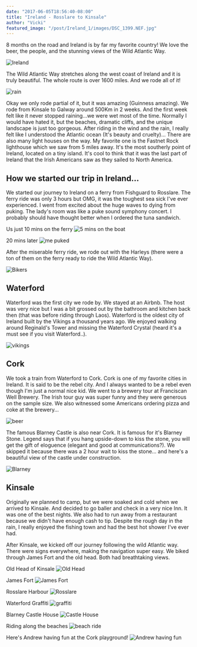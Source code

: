 ```yaml
---
date: "2017-06-05T18:56:40-08:00"
title: "Ireland - Rosslare to Kinsale"
author: "Vicki"
featured_image: "/post/Ireland_1/images/DSC_1399.NEF.jpg"
---
```


8 months on the road and Ireland is by far my favorite country! We love the beer, the people, and the stunning views of the Wild Atlantic Way. <!--more-->

![Ireland](images/Ireland.png)

The Wild Atlantic Way stretches along the west coast of Ireland and it is truly beautiful. The whole route is over 1600 miles. And we rode all of it!

![rain](images/DSC_1303.NEF.jpg)

Okay we only rode partial of it, but it was amazing (Guinness amazing). We rode from Kinsale to Galway around 500Km in 2 weeks. And the first week felt like it never stopped raining…we were wet most of the time. Normally I would have hated it, but the beaches, dramatic cliffs, and the unique landscape is just too gorgeous. After riding in the wind and the rain, I really felt like I understood the Atlantic ocean (It's beauty and cruelty)… There are also many light houses on the way. My favorite one is the Fastnet Rock lighthouse which we saw from 5 miles away. It's the most southerly point of Ireland, located on a tiny island. It's cool to think that it was the last part of Ireland that the Irish Americans saw as they sailed to North America. 

## How we started our trip in Ireland…

We started our journey to Ireland on a ferry from Fishguard to Rosslare. The ferry ride was only 3 hours but OMG, it was the toughest sea sick I've ever experienced. I went from excited about the huge waves to dying from puking. The lady's room was like a puke sound symphony concert. I probably should have thought better when I ordered the tuna sandwich. 

Us just 10 mins on the ferry
![5 mins on the boat](images/IMG_0561.JPG)

20 mins later
![me puked](images/IMG_0563.JPG)

After the miserable ferry ride, we rode out with the Harleys (there were a ton of them on the ferry ready to ride the Wild Atlantic Way).

![Bikers](images/IMG_0564.JPG)

## Waterford 

Waterford was the first city we rode by. We stayed at an Airbnb. The host was very nice but I was a bit grossed out by the bathroom and kitchen back then (that was before riding through Laos). Waterford is the oldest city of Ireland built by the Vikings a thousand years ago. We enjoyed walking around Reginald's Tower and missing the Waterford Crystal (heard it's a must see if you visit Waterford..). 

![vikings](images/IMG_0582.JPG)

## Cork 

We took a train from Waterford to Cork. Cork is one of my favorite cities in Ireland. It is said to be the rebel city. And I always wanted to be a rebel even though I'm just a normal nice kid. We went to a brewery tour at Franciscan Well Brewery. The Irish tour guy was super funny and they were generous on the sample size. We also witnessed some Americans ordering pizza and coke at the brewery… 

![beer](images/IMG_0605.JPG)

The famous Blarney Castle is also near Cork. It is famous for it's Blarney Stone. Legend says that if you hang upside-down to kiss the stone, you will get the gift of eloguence (elegant and good at communications?). We skipped it because there was a 2 hour wait to kiss the stone… and here's a beautiful view of the castle under construction.

![Blarney](images/DSC_1360.NEF.jpg)

## Kinsale 

Originally we planned to camp, but we were soaked and cold when we arrived to Kinsale. And decided to go baller and check in a very nice Inn. It was one of the best nights. We also had to run away from a restaurant because we didn't have enough cash to tip. Despite the rough day in the rain, I really enjoyed the fishing town and had the best hot shower I've ever had. 

After Kinsale, we kicked off our journey following the wild Atlantic way. There were signs everywhere, making the navigation super easy. We biked through James Fort and the old head. Both had breathtaking views. 

Old Head of Kinsale
![Old Head](images/DSC_1385.NEF.jpg)

James Fort
![James Fort](images/DSC_1373.NEF.jpg)

Rosslare Harbour
![Rosslare](images/IMG_0568.JPG)

Waterford Graffiti
![graffiti](images/IMG_0581.JPG)

Blarney Castle House
![Castle House](images/IMG_0636.JPG)

Riding along the beaches 
![beach ride](images/DSC_1399.NEF.jpg)

Here's Andrew having fun at the Cork playground! 
![Andrew having fun](images/DSC_1334.NEF.jpg)

